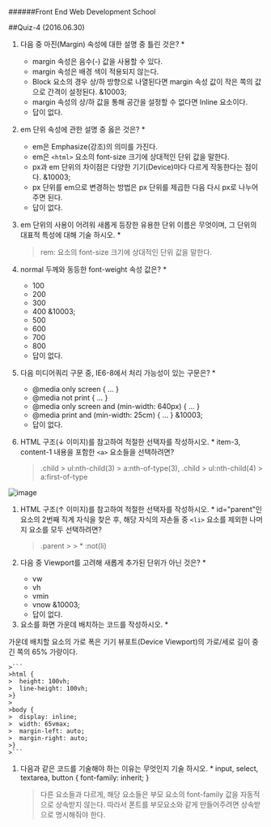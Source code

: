######Front End Web Development School

##Quiz-4 (2016.06.30)
1. 다음 중 마진(Margin) 속성에 대한 설명 중 틀린 것은? *
	- margin 속성은 음수(-) 값을 사용할 수 있다.
	- margin 속성은 배경 색이 적용되지 않는다.
	- Block 요소의 경우 상/하 방향으로 나열된다면 margin 속성 값이 작은 쪽의 값으로 간격이 설정된다. &10003;
	- margin 속성의 상/하 값을 통해 공간을 설정할 수 없다면 Inline 요소이다.
	- 답이 없다.

1. em 단위 속성에 관한 설명 중 옳은 것은? *
	- em은 Emphasize(강조)의 의미를 가진다.
	- em은 `<html>` 요소의 font-size 크기에 상대적인 단위 값을 말한다.
	- px과 em 단위의 차이점은 다양한 기기(Device)마다 다르게 작동한다는 점이다. &10003;
	- px 단위를 em으로 변경하는 방법은 px 단위를 제곱한 다음 다시 px로 나누어 주면 된다.
	- 답이 없다.

1. em 단위의 사용이 어려워 새롭게 등장한 유용한 단위 이름은 무엇이며, 그 단위의 대표적 특성에 대해 기술 하시오. *
	
	> rem: <html> 요소의 font-size 크기에 상대적인 단위 값을 말한다.

1. normal 두께와 동등한 font-weight 속성 값은? *
	- 100
	- 200
	- 300
	- 400 &10003;
	- 500
	- 600
	- 700
	- 800
	- 답이 없다.

1. 다음 미디어쿼리 구문 중, IE6-8에서 처리 가능성이 있는 구문은? *
	- @media only screen { ... }
	- @media not print { ... }
	- @media only screen and (min-width: 640px) { ... }
	- @media print and (min-width: 25cm) { ... } &10003;
	- 답이 없다.

1. HTML 구조(↓ 이미지)를 참고하여 적절한 선택자를 작성하시오. *
item-3, content-1 내용을 포함한 `<a>` 요소들을 선택하려면?

	> .child > ul:nth-child(3) > a:nth-of-type(3), .child > ul:nth-child(4) > a:first-of-type

![image](https://lh6.googleusercontent.com/JkGLaWbQN0OTxfz1iaHx5fLeytoZN76n4cZ-JKAymsF8moR19d2-2RLjP5TJQb_6yg6WSXTOZw)

1. HTML 구조(↑ 이미지)를 참고하여 적절한 선택자를 작성하시오. *
id="parent"인 요소의 2번째 직계 자식을 찾은 후, 해당 자식의 자손들 중 `<li>` 요소를 제외한 나머지 요소를 모두 선택하려면?

	> .parent > > * :not(li)

1. 다음 중 Viewport를 고려해 새롭게 추가된 단위가 아닌 것은? *
	- vw
	- vh
	- vmin
	- vnow &10003;
	- 답이 없다.

1. <body> 요소를 화면 가운데 배치하는 코드를 작성하시오. *
가운데 배치할 요소의 가로 폭은 기기 뷰포트(Device Viewport)의 가로/세로 길이 중 긴 쪽의 65% 가량이다.

	>```
	>html {
	>  height: 100vh;
	>  line-height: 100vh;
	>}
	>
	>body {
	>  display: inline;
	>  width: 65vmax;
	>  margin-left: auto;
	>  margin-right: auto;
	>}
	>```

1. 다음과 같은 코드를 기술해야 하는 이유는 무엇인지 기술 하시오. *
input, select, textarea, button { font-family: inherit; }
	
	> 다른 요소들과 다르게, 해당 요소들은 부모 요소의 font-family 값을 자동적으로 상속받지 않는다. 따라서 폰트를 부모요소와 같게 만들어주려면 상속받으로 명시해줘야 한다.
